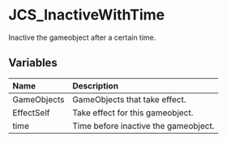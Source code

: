 # JCS_InactiveWithTime

Inactive the gameobject after a certain time.

## Variables

| Name        | Description                          |
|:------------|:-------------------------------------|
| GameObjects | GameObjects that take effect.        |
| EffectSelf  | Take effect for this gameobject.     |
| time        | Time before inactive the gameobject. |
